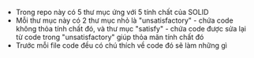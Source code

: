 - Trong repo này có 5 thư mục ứng với 5 tính chất của SOLID
- Mỗi thư mục này có 2 thư mục nhỏ là "unsatisfactory" - chứa code không thỏa tính chất đó, và thư mục "satisfy" - chứa code được sửa lại từ code trong "unsatisfactory" giúp thỏa mãn tính chất đó
- Trước mỗi file code đều có chú thích về code đó sẽ làm những gì